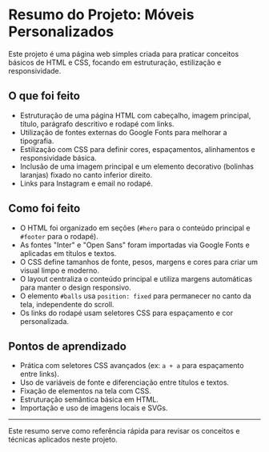 # Resumo do Projeto: Móveis Personalizados

Este projeto é uma página web simples criada para praticar conceitos básicos de HTML e CSS, focando em estruturação, estilização e responsividade.

## O que foi feito

- Estruturação de uma página HTML com cabeçalho, imagem principal, título, parágrafo descritivo e rodapé com links.
- Utilização de fontes externas do Google Fonts para melhorar a tipografia.
- Estilização com CSS para definir cores, espaçamentos, alinhamentos e responsividade básica.
- Inclusão de uma imagem principal e um elemento decorativo (bolinhas laranjas) fixado no canto inferior direito.
- Links para Instagram e email no rodapé.

## Como foi feito

- O HTML foi organizado em seções (`#hero` para o conteúdo principal e `#footer` para o rodapé).
- As fontes "Inter" e "Open Sans" foram importadas via Google Fonts e aplicadas em títulos e textos.
- O CSS define tamanhos de fonte, pesos, margens e cores para criar um visual limpo e moderno.
- O layout centraliza o conteúdo principal e utiliza margens automáticas para manter o design responsivo.
- O elemento `#balls` usa `position: fixed` para permanecer no canto da tela, independente do scroll.
- Os links do rodapé usam seletores CSS para espaçamento e cor personalizada.

## Pontos de aprendizado

- Prática com seletores CSS avançados (ex: `a + a` para espaçamento entre links).
- Uso de variáveis de fonte e diferenciação entre títulos e textos.
- Fixação de elementos na tela com CSS.
- Estruturação semântica básica em HTML.
- Importação e uso de imagens locais e SVGs.

---
Este resumo serve como referência rápida para revisar os conceitos e técnicas aplicados neste projeto.
